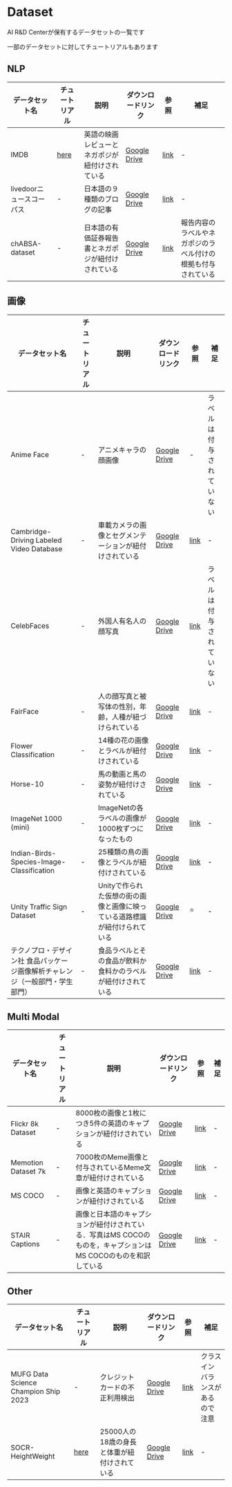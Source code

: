 # Dataset

AI R&D Centerが保有するデータセットの一覧です

一部のデータセットに対してチュートリアルもあります

## NLP
データセット名|チュートリアル|説明|ダウンロードリンク|参照|補足
---|---|---|---|---|---
IMDB|[here](tutorials/tutorial_IMDB.ipynb)|英語の映画レビューとネガポジが紐付けされている|[Google Drive](https://drive.google.com/file/d/1i2-d0pXg1TArLehWS9z96HXxTWnU2OlV/view?usp=drive_link)|[link](https://www.kaggle.com/datasets/lakshmi25npathi/imdb-dataset-of-50k-movie-reviews?resource=download)|-
livedoorニュースコーパス|-|日本語の９種類のブログの記事|[Google Drive](https://drive.google.com/file/d/1Hy4lAzwKcs1eTIFZw_t0tY8THNXkgkD5/view?usp=drive_link)|[link](https://www.rondhuit.com/download.html#news%20corpus)|-
chABSA-dataset|-|日本語の有価証券報告書とネガポジが紐付けされている|[Google Drive](https://drive.google.com/file/d/1-mcuRRl0u2MBlEHOzEuRUs8o6EEHstnu/view?usp=drive_link)|[link](https://github.com/chakki-works/chABSA-dataset)|報告内容のラベルやネガポジのラベル付けの根拠も付与されている


## 画像
データセット名|チュートリアル|説明|ダウンロードリンク|参照|補足
---|---|---|---|---|---
Anime Face|-|アニメキャラの顔画像|[Google Drive](https://drive.google.com/file/d/1EYW3EzkpKbobOJvdLrXhq_ziErOuNVGG/view?usp=drive_link)|-|ラベルは付与されていない
Cambridge-Driving Labeled Video Database|-|車載カメラの画像とセグメンテーションが紐付けされている|[Google Drive](https://drive.google.com/file/d/1M5mP_b248aP95URHeZ5aATmOKnTmKxC_/view?usp=drive_link)|[link](https://www.kaggle.com/datasets/carlolepelaars/camvid)|-
CelebFaces|-|外国人有名人の顔写真|[Google Drive](https://drive.google.com/file/d/1oUIX4fydwHGinT5DLWHxr3af8eVIfOsE/view?usp=drive_link)|[link](https://www.kaggle.com/datasets/jessicali9530/celeba-dataset)|ラベルは付与されていない
FairFace|-|人の顔写真と被写体の性別，年齢，人種が紐づけられている|[Google Drive](https://drive.google.com/file/d/1zklen5aK4IkbcJiJG1pkmpkWe2PwkMoR/view?usp=drive_link)|[link](https://github.com/joojs/fairface)|-
Flower Classification|-|14種の花の画像とラベルが紐付けされている|[Google Drive](https://drive.google.com/file/d/1kZu8_M1pSzJDdJmJ3hMQ1vsfWGKu9rYK/view?usp=drive_link)|[link](https://www.kaggle.com/datasets/marquis03/flower-classification)|-
Horse-10|-|馬の動画と馬の姿勢が紐付けされている|[Google Drive](https://drive.google.com/file/d/1Ywcsh1tjqJJDLWEp5We3kGugasTuUH2d/view?usp=drive_link)|[link](http://horse10.deeplabcut.org/)|-
ImageNet 1000 (mini)|-|ImageNetの各ラベルの画像が1000枚ずつになったもの|[Google Drive](https://drive.google.com/file/d/1d7_XJAu77Y_DWp19-GGV-WRHmG2iGvKn/view?usp=drive_link)|[link](https://www.kaggle.com/datasets/ifigotin/imagenetmini-1000)|-
Indian-Birds-Species-Image-Classification|-|25種類の鳥の画像とラベルが紐付けされている|[Google Drive](https://drive.google.com/file/d/1RRMUftG996vdHcMsmsNW4Fr74AFfsWY7/view?usp=drive_link)|[link](https://www.kaggle.com/datasets/ichhadhari/indian-birds)|-
Unity Traffic Sign Dataset|-|Unityで作られた仮想の街の画像と画像に映っている道路標識が紐付けられている|[Google Drive](https://drive.google.com/file/d/1HSBGKBjVJCZtP0YBCMb5EAx-rAm5B-Rs/view?usp=drive_link)|⭐️|-
テクノプロ・デザイン社 食品パッケージ画像解析チャレンジ（一般部門・学生部門）|-|食品ラベルとその食品が飲料か食料かのラベルが紐付けされている|[Google Drive](https://drive.google.com/file/d/1OyamLHZL0fSv2EFZtArDRDzDtCOOAXgT/view?usp=drive_link)|[link](https://signate.jp/competitions/1106)|-

## Multi Modal
データセット名|チュートリアル|説明|ダウンロードリンク|参照|補足
---|---|---|---|---|---
Flickr 8k Dataset|-|8000枚の画像と1枚につき5件の英語のキャプションが紐付けされている|[Google Drive](https://drive.google.com/file/d/1Tz30cEQFL2lD3Nn7-Vi_b-gvJ1gMJl7u/view?usp=drive_link)|[link](https://www.kaggle.com/datasets/adityajn105/flickr8k)|-
Memotion Dataset 7k|-|7000枚のMeme画像と付与されているMeme文章が紐付けされている|[Google Drive](https://drive.google.com/file/d/1kbDMG130R1AIxIrUX9vu0PHMKCGECSjh/view?usp=drive_link)|[link](https://www.kaggle.com/datasets/williamscott701/memotion-dataset-7k)|-
MS COCO|-|画像と英語のキャプションが紐付けされている|[Google Drive](https://drive.google.com/file/d/126oI8lR6fjyxUeiIv-ZjRXXmAfRZzTF1/view?usp=drive_link)|[link](https://cocodataset.org/#home)|-
STAIR Captions|-|画像と日本語のキャプションが紐付けされている．写真はMS COCOのものを，キャプションはMS COCOのものを和訳している|[Google Drive](https://drive.google.com/file/d/1XB_ahaIJr70d98g1NuQGwnNA9glpNP-1/view?usp=drive_link)|[link](http://captions.stair.center/)|-

## Other
データセット名|チュートリアル|説明|ダウンロードリンク|参照|補足
---|---|---|---|---|---
MUFG Data Science Champion Ship 2023|-|クレジットカードの不正利用検出|[Google Drive](https://drive.google.com/file/d/1FDuEa830huQMY-PpOxyQZxnLjgsrUHOq/view?usp=drive_link)|[link](https://signate.jp/competitions/1088)|クラスインバランスがあるので注意
SOCR-HeightWeight|[here](tutorials/tutorial_SOCR_HeightWeight.ipynb)|25000人の18歳の身長と体重が紐付けされている|[Google Drive](https://drive.google.com/file/d/1XwCv6ZaFA1_9NDjd6o5zyy1DZyMQPAJq/view?usp=drive_link)|[link](https://www.kaggle.com/datasets/burnoutminer/heights-and-weights-dataset)|-
